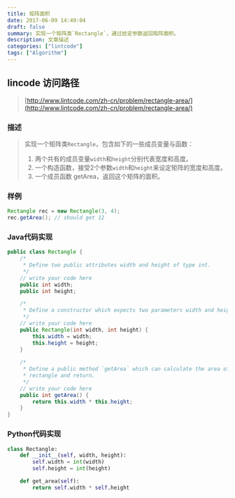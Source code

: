 ```yaml
---
title: 矩阵面积
date: 2017-06-09 14:49:04
draft: false
summary: 实现一个矩阵类`Rectangle`，通过给定参数返回矩阵面积。
description: 文章描述
categories: ["lintcode"]
tags: ["Algorithm"]
---
```


## lincode 访问路径

> [http://www.lintcode.com/zh-cn/problem/rectangle-area/](http://www.lintcode.com/zh-cn/problem/rectangle-area/)

### 描述

> 实现一个矩阵类`Rectangle`，包含如下的一些成员变量与函数：
>
> 1. 两个共有的成员变量`width`和`height`分别代表宽度和高度。
> 2. 一个构造函数，接受2个参数`width`和`height`来设定矩阵的宽度和高度。
> 3. 一个成员函数 getArea，返回这个矩阵的面积。

### 样例

```java
Rectangle rec = new Rectangle(3, 4);
rec.getArea(); // should get 12
```

### Java代码实现

```java
public class Rectangle {
    /*
     * Define two public attributes width and height of type int.
     */
    // write your code here
    public int width;
    public int height;

    /*
     * Define a constructor which expects two parameters width and height here.
     */
    // write your code here
    public Rectangle(int width, int height) {
        this.width = width;
        this.height = height;
    }
    
    /*
     * Define a public method `getArea` which can calculate the area of the
     * rectangle and return.
     */
    // write your code here
    public int getArea() {
        return this.width * this.height;
    }
}
```

### Python代码实现

```python
class Rectangle:
    def __init__(self, width, height):
        self.width = int(width)
        self.height = int(height)

    def get_area(self):
        return self.width * self.height
```